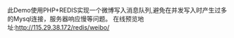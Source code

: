 此Demo使用PHP+REDIS实现一个微博写入消息队列,避免在并发写入时产生过多的Mysql连接，服务器响应慢等问题。 
在线预览地址:http://115.29.38.172/redis/weibo/
